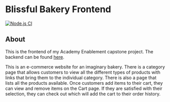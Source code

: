 # Blissful Bakery Frontend

[![Node.js CI](https://github.com/GenC-EESept21/zion-mantey-frontend/actions/workflows/node.js.yml/badge.svg)](https://github.com/GenC-EESept21/zion-mantey-frontend/actions/workflows/node.js.yml)

## About

This is the frontend of my Academy Enablement capstone project. 
The backend can be found [here](https://github.com/GenC-EESept21/zion-mantey-project).

This is an e-commerce website for an imaginary bakery. 
There is a category page that allows customers to view all the different types of products with links that bring them to the individual category. There is also a page that lists all the products available. Once customers add items to their cart, they can view and remove items on the Cart page. If they are satisfied with their selection, they can check out which will add the cart to their order history. 